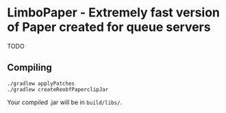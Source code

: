 # LimboPaper - Extremely fast version of Paper created for queue servers

TODO

## Compiling

```
./gradlew applyPatches
./gradlew createReobfPaperclipJar
```

Your compiled .jar will be in `build/libs/`.
